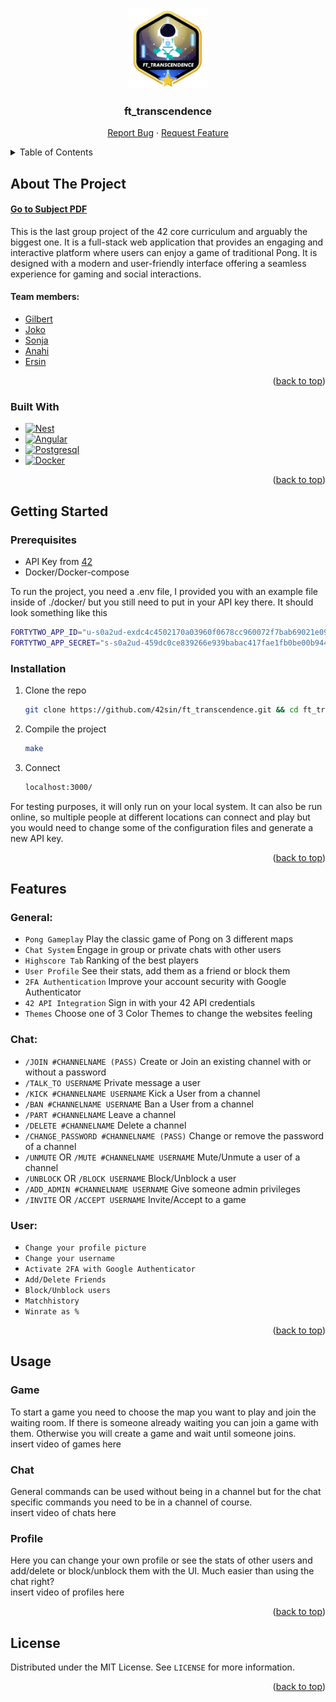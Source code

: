 <!-- Improved compatibility of back to top link: See: https://github.com/othneildrew/Best-README-Template/pull/73 -->
<a name="readme-top"></a>

<!-- PROJECT LOGO -->
<br />
<div align="center">
  <a href="https://github.com/42sin/ft_transcendence">
    <img src="readme_images/logo.png" alt="Logo" width="128" height="128">
  </a>

<h3 align="center">ft_transcendence</h3>
<p align="center">
    <a href="https://github.com/42sin/ft_transcendence/issues">Report Bug</a>
    ·
    <a href="https://github.com/42sin/ft_transcendence/issues">Request Feature</a>
  </p>
</div>


<!-- TABLE OF CONTENTS -->
<details>
  <summary>Table of Contents</summary>
  <ol>
    <li>
      <a href="#about-the-project">About The Project</a>
	  <ul>
	  	<li><a href="#built-with">Built with</a></li>
	  </ul>
    </li>
    <li>
      <a href="#getting-started">Getting Started</a>
      <ul>
        <li><a href="#prerequisites">Prerequisites</a></li>
        <li><a href="#installation">Installation</a></li>
      </ul>
    </li>
    <li>
	<a href="#features">Features</a>
	<ul>
	    <li><a href="#general">General</a></li>
	    <li><a href="#chat">Chat</a></li>
	    <li><a href="#user">User</a></li>
	</ul>
    </li>
    <li>
	<a href="#usage">Usage</a>
	<ul>
	    <li><a href="#game">Game</a></li>
	    <li><a href="#chat">Chat</a></li>
	    <li><a href="#profile">Profile</a></li>
	</ul>
    </li>
    <li><a href="#license">License</a></li>
  </ol>
</details>



<!-- ABOUT THE PROJECT -->
## About The Project

#### [Go to Subject PDF]

This is the last group project of the 42 core curriculum and arguably the biggest one. It is a full-stack web application that provides an engaging and interactive platform where users can enjoy a game of traditional Pong. It is designed with a modern and user-friendly interface offering a seamless experience for gaming and social interactions.
<br>
#### Team members:
- [Gilbert]
- [Joko]
- [Sonja]
- [Anahi]
- [Ersin]

<p align="right">(<a href="#readme-top">back to top</a>)</p>

### Built With

* [![Nest][Nest.js]][Nest-url]
* [![Angular][Angular.io]][Angular-url]
* [![Postgresql][Postgresql]][Postgresql-url]
* [![Docker][Docker]][Docker-url]

<p align="right">(<a href="#readme-top">back to top</a>)</p>

<!-- GETTING STARTED -->
## Getting Started

### Prerequisites

- API Key from [42]
- Docker/Docker-compose

To run the project, you need a .env file, I provided you with an example file inside of ./docker/ but you still need to put in your API key there. It should look something like this
   ```sh
   FORTYTWO_APP_ID="u-s0a2ud-exdc4c4502170a03960f0678cc960072f7bab69021e09b10a9b80adfde43a5150"
   FORTYTWO_APP_SECRET="s-s0a2ud-459dc0ce839266e939babac417fae1fb0be00b9443029c849693534e67394032"
   ```

### Installation

1. Clone the repo
   ```sh
   git clone https://github.com/42sin/ft_transcendence.git && cd ft_transcendence
   ```
2. Compile the project
   ```sh
   make
   ```
3. Connect
   ```sh
   localhost:3000/
   ```
For testing purposes, it will only run on your local system. It can also be run online, so multiple people at different locations can connect and play but you would need to change some of the configuration files and generate a new API key.

<p align="right">(<a href="#readme-top">back to top</a>)</p>

<!-- Features -->
## Features

### General:
<ul>
  <li><code>Pong Gameplay</code> Play the classic game of Pong on 3 different maps</li>
  <li><code>Chat System</code> Engage in group or private chats with other users</li>
  <li><code>Highscore Tab</code> Ranking of the best players</li>
  <li><code>User Profile</code> See their stats, add them as a friend or block them</li>
  <li><code>2FA Authentication</code> Improve your account security with Google Authenticator</li>
  <li><code>42 API Integration</code> Sign in with your 42 API credentials</li>
  <li><code>Themes</code> Choose one of 3 Color Themes to change the websites feeling</li>
</ul>

### Chat:
<ul>
  <li><code>/JOIN #CHANNELNAME (PASS)</code> Create or Join an existing channel with or without a password</li>
  <li><code>/TALK_TO USERNAME</code> Private message a user</li>
  <li><code>/KICK #CHANNELNAME USERNAME</code> Kick a User from a channel</li>
  <li><code>/BAN #CHANNELNAME USERNAME</code> Ban a User from a channel</li>
  <li><code>/PART #CHANNELNAME</code> Leave a channel</li>
  <li><code>/DELETE #CHANNELNAME</code> Delete a channel</li>
  <li><code>/CHANGE_PASSWORD #CHANNELNAME (PASS)</code> Change or remove the password of a channel</li>
  <li><code>/UNMUTE</code> OR <code>/MUTE #CHANNELNAME USERNAME</code> Mute/Unmute a user of a channel</li>
  <li><code>/UNBLOCK</code> OR <code>/BLOCK USERNAME</code> Block/Unblock a user</li>
  <li><code>/ADD_ADMIN #CHANNELNAME USERNAME</code> Give someone admin privileges</li>
  <li><code>/INVITE</code> OR <code>/ACCEPT USERNAME</code> Invite/Accept to a game</li>
</ul>

### User:
<ul>
  <li><code>Change your profile picture</code></li>
  <li><code>Change your username</code></li>
  <li><code>Activate 2FA with Google Authenticator</code></li>
  <li><code>Add/Delete Friends</code></li>
  <li><code>Block/Unblock users</code></li>
  <li><code>Matchhistory</code></li>
  <li><code>Winrate as %</code></li>
</ul>

<p align="right">(<a href="#readme-top">back to top</a>)</p>

<!-- USAGE EXAMPLES -->
## Usage

### Game
To start a game you need to choose the map you want to play and join the waiting room. If there is someone already waiting you can join a game with them. Otherwise you will create a game and wait until someone joins.
<br>
insert video of games here
<br>

### Chat
General commands can be used without being in a channel but for the chat specific commands you need to be in a channel of course.
<br>
insert video of chats here
<br>

### Profile
Here you can change your own profile or see the stats of other users and add/delete or block/unblock them with the UI. Much easier than using the chat right?
<br>
insert video of profiles here
<br>

<p align="right">(<a href="#readme-top">back to top</a>)</p>

<!-- LICENSE -->
## License

Distributed under the MIT License. See `LICENSE` for more information.

<p align="right">(<a href="#readme-top">back to top</a>)</p>

<!-- MARKDOWN LINKS & IMAGES -->
[Ersin]: https://github.com/42sin
[Gilbert]: https://github.com/atchoglogilbert
[Joko]: https://github.com/jpfuhl
[Sonja]: https://github.com/SRein91
[Anahi]: https://github.com/arendone
[issues-url]: https://github.com/42sin/ft_transcendence/issues
[license-url]: https://github.com/42sin/ft_transcendence/blob/master/LICENSE.txt
[Go to Subject PDF]: readme_images/en.transc_subject.pdf
[42]: https://profile.intra.42.fr/oauth/applications
[Nest.js]: https://img.shields.io/badge/-NestJs-ea2845?style=for-the-badge&logo=nestjs&logoColor=white
[Nest-url]: https://nestjs.com/
[Docker]: https://img.shields.io/badge/docker-%230db7ed.svg?style=for-the-badge&logo=docker&logoColor=white
[Docker-url]: https://docker.com/
[Postgresql]: https://img.shields.io/badge/postgresql-4169e1?style=for-the-badge&logo=postgresql&logoColor=white
[Postgresql-url]: https://postgresql.org/
[Angular.io]: https://img.shields.io/badge/Angular-DD0031?style=for-the-badge&logo=angular&logoColor=white
[Angular-url]: https://angular.io/
